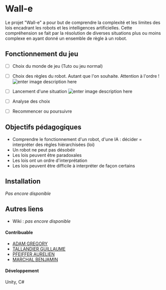 # Wall-e

Le projet "Wall-e" a pour but de comprendre la complexité et les limites des lois encadrant les robots et les intelligences artificielles. Cette compréhension se fait par la résolution de diverses situations plus ou moins complexe en ayant donné un ensemble de règle à un robot.  

## Fonctionnement du jeu 

- [ ] Choix du monde de jeu (Tuto ou jeu normal) 
- [ ] Choix des règles du robot. Autant que l'on souhaite. Attention à l'ordre ! ![enter image description here](https://zupimages.net/up/19/50/20xv.png)

- [ ] Lancement d'une situation ![enter image description here](https://zupimages.net/up/19/50/zvni.png)

- [ ] Analyse des choix
- [ ] Recommencer ou poursuivre




## Objectifs pédagogiques

* Comprendre le fonctionnement d'un robot, d'une IA : décider = interpréter des règles hiérarchisées (loi) 
* Un robot ne peut pas désobéir 
* Les lois peuvent être paradoxales
* Les lois ont un ordre d'interprétation 
* Les lois peuvent être difficile à interpréter de façon certains 

## Installation 

*Pas encore disponible*

## Autres liens 

- Wiki : *pas encore disponible* 

#### Contribuable 

- [ADAM GREGORY](https://git.unistra.fr/gregory.adam)
- [TALLANDIER GUILLAUME](https://git.unistra.fr/tallandier)
- [PFEIFFER AURELIEN](https://git.unistra.fr/pfeiffera)
- [MARCHAL BENJAMIN](https://git.unistra.fr/benjamin.marchal)

#### Développement 
Unity, C# 